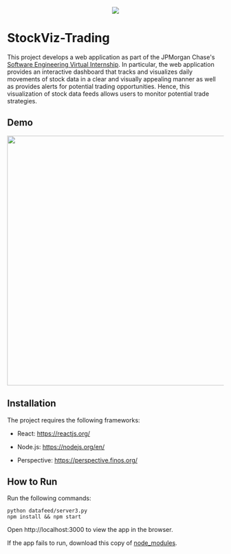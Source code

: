 <p align="center">
<a href="https://www.insidesherpa.com/virtual-internships/prototype/R5iK7HMxJGBgaSbvk/Technology%20Virtual%20Experience" target="_blank">
<img src="https://insidesherpa-assets.s3-ap-southeast-2.amazonaws.com/icons/jpmorgan/github+repo+images/jpm+gitub+.png"></a>
</p>

# StockViz-Trading

This project develops a web application as part of the JPMorgan Chase's [Software Engineering Virtual Internship](https://careers.jpmorgan.com/US/en/students/campaign/virtual-internship). In particular, the web application provides an interactive dashboard that tracks and visualizes daily movements of stock data in a clear and visually appealing manner as well as provides alerts for potential trading opportunities. Hence, this visualization of stock data feeds allows users to monitor potential trade strategies.

## Demo

<p align="center">
  <img src="https://user-images.githubusercontent.com/46636857/92553931-10e88700-f219-11ea-99a4-97cd41d87f0d.gif" width="580">
</p>

## Installation

The project requires the following frameworks:

- React: https://reactjs.org/

- Node.js: https://nodejs.org/en/

- Perspective: https://perspective.finos.org/

## How to Run

Run the following commands:

```
python datafeed/server3.py
npm install && npm start
```

Open http://localhost:3000 to view the app in the browser.

If the app fails to run, download this copy of [node_modules](https://drive.google.com/file/d/1amF7C-4mRZCi3Ab5xuH0XCRQubp4aa_t/view).
